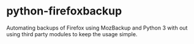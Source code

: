 python-firefoxbackup
====================

Automating backups of Firefox using MozBackup and Python 3 with out using third party modules to keep the usage simple.
